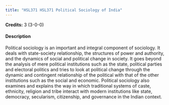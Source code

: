 ```yaml
---
title: "HSL371 HSL371 Political Sociology of India"
---
```

**Credits:** 3 (3-0-0)

#### Description
Political sociology is an important and integral component of sociology. It deals with state-society relationship, the structures of power and authority, and the dynamics of social and political change in society. It goes beyond the analysis of mere political institutions such as the state, political parties and electoral politics and tries to look at political change through the dynamic and contingent relationship of the political with that of the other institutions such as the social and economic. Political sociology also examines and explains the way in which traditional systems of caste, ethnicity, religion and tribe interact with modern institutions like state, democracy, secularism, citizenship, and governance in the Indian context.